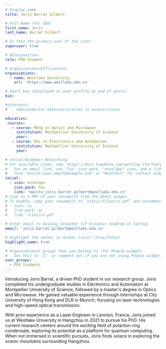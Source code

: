 ```yaml
---
# Display name
title: Joris Barrat Gilbert

# Full Name (for SEO)
first_name: Joris
last_name: Barrat Gilbert

# Is this the primary user of the site?
superuser: true

# Role/position
role: PhD Student

# Organizations/Affiliations
organizations:
  - name: Westlake University
    url: 'https://www.westlake.edu.cn'

# Short bio (displayed in user profile at end of posts)
bio: 

#interests:
#  - Semiconductor heterostructures \& nanostrctures 

education:
 courses:
   - course: MEng in Optics and Microwave
     institution: Montpellier University of Science
     year: 
   - course: BSc in Electronics and Automation
     institution: Montpellier University of Science
     year: 

# Social/Academic Networking
# For available icons, see: https://docs.hugoblox.com/getting-started/page-builder/#icons
#   For an email link, use "fas" icon pack, "envelope" icon, and a link in the
#   form "mailto:your-email@example.com" or "#contact" for contact widget.
social:
  - icon: envelope
    icon_pack: fas
    link: 'mailto:joris.barrat.gilbert@westlake.edu.cn'
# Link to a PDF of your resume/CV from the About widget.
# To enable, copy your resume/CV to `static/files/cv.pdf` and uncomment the lines below.
# - icon: cv
#   icon_pack: ai
#   link: files/cv.pdf

# Enter email to display Gravatar (if Gravatar enabled in Config)
email: 'joris.barrat.gilbert@westlake.edu.cn'

# Highlight the author in author lists? (true/false)
highlight_name: true

# Organizational groups that you belong to (for People widget)
#   Set this to `[]` or comment out if you are not using People widget.
user_groups:
  - PhD Students
---
```


Introducing Joris Barrat, a driven PhD student in our research group. Joris completed his undergraduate studies in Electronics and Automation at Montpellier University of Science, followed by a master's degree in Optics and Microwave. He gained valuable experience through internships at City University of Hong Kong and DLR in Munich, focusing on laser technologies and high-speed optical transmission.

With prior experience as a Laser Engineer in Lannion, France, Joris joined us at Westlake University in Hangzhou in 2021 to pursue his PhD. His current research centers around the exciting field of polariton ring condensate, exploring its potential as a platform for quantum computing. When not immersed in scientific pursuits, Joris finds solace in exploring the scenic mountains surrounding Hangzhou.